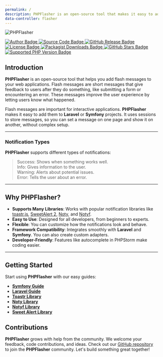 ```yaml
---
permalink: /
description: PHPFlasher is an open-source tool that makes it easy to add flash messages to your Laravel or Symfony projects. Improve user interaction with minimal effort using simple, customizable notifications.
data-controller: flasher
---
```


<div class="text-center mb-24">
    <img id="logo" src="/static/images/php-flasher-logo.svg" class="h-20 my-8" alt="PHPFlasher">
    <p class="pt-4 mt-4 text-center">
        <a href="https://www.linkedin.com/in/younes--ennaji/">
            <img src="https://img.shields.io/badge/author-@yoeunes-blue.svg" alt="Author Badge" />
        </a>
        <a href="https://github.com/php-flasher/php-flasher">
            <img src="https://img.shields.io/badge/source-php--flasher/php--flasher-blue.svg" alt="Source Code Badge" />
        </a>
        <a href="https://github.com/php-flasher/php-flasher/releases">
            <img src="https://img.shields.io/github/tag/php-flasher/flasher.svg" alt="GitHub Release Badge" />
        </a>
        <a href="https://github.com/php-flasher/flasher/blob/master/LICENSE">
            <img src="https://img.shields.io/badge/license-MIT-brightgreen.svg" alt="License Badge" />
        </a>
        <a href="https://packagist.org/packages/php-flasher/flasher">
            <img src="https://img.shields.io/packagist/dt/php-flasher/flasher.svg" alt="Packagist Downloads Badge" />
        </a>
        <a href="https://github.com/php-flasher/php-flasher">
            <img src="https://img.shields.io/github/stars/php-flasher/php-flasher.svg" alt="GitHub Stars Badge" />
        </a>
        <a href="https://packagist.org/packages/php-flasher/flasher">
            <img src="https://img.shields.io/packagist/php-v/php-flasher/flasher.svg" alt="Supported PHP Version Badge" />
        </a>
    </p>
</div>

## <i class="fa-duotone fa-list-radio"></i> Introduction

<strong><span class="text-indigo-900">PHP<span class="text-indigo-500">Flasher</span></span></strong> is an open-source tool that helps you add flash messages to your web applications. Flash messages are short messages that give feedback to users after they do something, like submitting a form or encountering an error. These messages improve the user experience by letting users know what happened.

Flash messages are important for interactive applications. **<strong><span class="text-indigo-900">PHP<span class="text-indigo-500">Flasher</span></span></strong>** makes it easy to add them to **<i class="fa-brands fa-laravel text-red-900 fa-xl"></i> Laravel** or **<i class="fa-brands fa-symfony text-black fa-xl"></i> Symfony** projects. It uses sessions to store messages, so you can set a message on one page and show it on another, without complex setup.

---

### <i class="fa-duotone fa-list-radio"></i> Notification Types

**<strong><span class="text-indigo-900">PHP<span class="text-indigo-500">Flasher</span></span></strong>** supports different types of notifications:

> <div class="mt-2"><span class="text-green-700"><i class="fa-solid fa-circle-check fa-xl"></i> Success</span>: Shows when something works well.</div>
> <div class="mt-2"><span class="text-blue-600"><i class="fa-solid fa-circle-info fa-xl"></i> Info</span>: Gives information to the user.</div>
> <div class="mt-2"><span class="text-yellow-600"><i class="fa-solid fa-circle-exclamation fa-xl"></i> Warning</span>: Alerts about potential issues.</div>
> <div class="mt-2"><span class="text-red-600"><i class="fa-solid fa-circle-xmark fa-xl"></i> Error</span>: Tells the user about an error.</div>

---

## <i class="fa-duotone fa-list-radio"></i> Why **<strong><span class="text-indigo-900">PHP<span class="text-indigo-500">Flasher</span></span></strong>**?

- **Supports Many Libraries**: Works with popular notification libraries like [toastr.js](/library/toastr/), [SweetAlert 2](/library/sweetalert/), [Noty](/library/noty/), and [Notyf](/library/notyf/).
- **Easy to Use**: Designed for all developers, from beginners to experts.
- **Flexible**: You can customize how the notifications look and behave.
- **Framework Compatibility**: Integrates smoothly with <i class="fa-brands fa-laravel text-red-900 fa-xl"></i> <strong>Laravel</strong> and <i class="fa-brands fa-symfony text-black fa-xl"></i> <strong>Symfony</strong>. You can also create custom adapters.
- **Developer-Friendly**: Features like autocomplete in PHPStorm make coding easier.

---

## <i class="fa-duotone fa-list-radio"></i> Getting Started

Start using **<strong><span class="text-indigo-900">PHP<span class="text-indigo-500">Flasher</span></span></strong>** with our easy guides:

- [**Symfony Guide**](/Symfony/)
- [**Laravel Guide**](/Laravel/)
- [**Toastr Library**](/library/toastr/)
- [**Noty Library**](/library/noty/)
- [**Notyf Library**](/library/notyf/)
- [**Sweet Alert Library**](/library/sweetalert/)

## <i class="fa-duotone fa-list-radio"></i> Contributions

**<strong><span class="text-indigo-900">PHP<span class="text-indigo-500">Flasher</span></span></strong>** grows with help from the community. We welcome your feedback, code contributions, and ideas. Check out our [GitHub repository](https://github.com/php-flasher/php-flasher) to join the **<strong><span class="text-indigo-900">PHP<span class="text-indigo-500">Flasher</span></span></strong>** community. Let's build something great together! <i class="fa-solid fa-heart text-red-600"></i>
